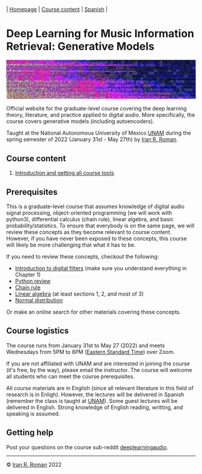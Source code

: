 | [Homepage](https://dl4genaudio.github.io) | [Course content](https://dl4genaudio.github.io/#course-content) | [Spanish](https://dl4genaudio-github-io.translate.goog/?_x_tr_sl=en&_x_tr_tl=es&_x_tr_hl=en-US) |

# Deep Learning for Music Information Retrieval: Generative Models
<img src="assets/home.jpg" alt="drawing" width="1000"/>

Official website for the graduate-level course covering the deep learning theory, literature, and practice applied to digital audio. More specifically, the course covers generative models (including autoencoders).

Taught at the National Autonomous University of Mexico [UNAM](https://www.unam.mx/) during the spring semester of 2022 (January 31st - May 27th) by [Iran R. Roman](https://iranroman.github.io).

## Course content

1. [Introduction and getting all course tools](intro).

## Prerequisites

This is a graduate-level course that assumes knowledge of digital audio signal processing, object-oriented programming (we will work with python3), differential calculus (chain rule), linear algebra, and basic probability/statistics. To ensure that everybody is on the same page, we will review these concepts as they become relevant to course content. However, if you have never been exposed to these concepts, this course will likely be more challenging that what it has to be.

If you need to review these concepts, checkout the following:

* [Introduction to digital filters](https://ccrma.stanford.edu/~jos/filters/filters.html) (make sure you understand everything in Chapter 1)
* [Python review](https://pythonguide.readthedocs.io/en/latest/python/review.html#)
* [Chain rule](https://www.khanacademy.org/math/ap-calculus-ab/ab-differentiation-2-new/ab-3-1a/a/chain-rule-review)
* [Linear algebra](https://cs229.stanford.edu/section/cs229-linalg.pdf) (at least sections 1, 2, and most of 3)
* [Normal distribution](https://en.wikipedia.org/wiki/Normal_distribution)

Or make an online search for other materials covering these concepts. 

## Course logistics

The course runs from January 31st to May 27 (2022) and meets Wednesdays from 5PM to 8PM ([Eastern Standard Time](https://www.timeanddate.com/time/zones/et)) over Zoom. 

If you are not affiliated with UNAM and are interested in joining the course (it's free, by the way), please email the instructor. The course will welcome all students who can meet the course prerequisites.

All course materials are in English (since all relevant literature in this field of research is in Enligh). However, the lectures will be delivered in Spanish (remember the class is taught at [UNAM](https://www.unam.mx/)). Some guest lectures will be delivered in English. Strong knowledge of English reading, writting, and speaking is assumed.

## Getting help

Post your questions on the course sub-reddit [deeplearningaudio](https://reddit.com/r/deeplearningaudio).

___

&copy; [Iran R. Roman](https://iranroman.github.io) 2022
